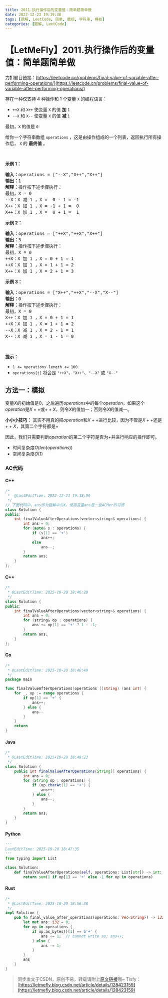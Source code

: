 ```yaml
---
title: 2011.执行操作后的变量值：简单题简单做
date: 2022-12-23 19:19:38
tags: [题解, LeetCode, 简单, 数组, 字符串, 模拟]
categories: [题解, LeetCode]
---
```


# 【LetMeFly】2011.执行操作后的变量值：简单题简单做

力扣题目链接：[https://leetcode.cn/problems/final-value-of-variable-after-performing-operations/](https://leetcode.cn/problems/final-value-of-variable-after-performing-operations/)

<p>存在一种仅支持 4 种操作和 1 个变量 <code>X</code> 的编程语言：</p>

<ul>
	<li><code>++X</code> 和 <code>X++</code> 使变量 <code>X</code> 的值 <strong>加</strong> <code>1</code></li>
	<li><code>--X</code> 和 <code>X--</code> 使变量 <code>X</code> 的值 <strong>减</strong> <code>1</code></li>
</ul>

<p>最初，<code>X</code> 的值是 <code>0</code></p>

<p>给你一个字符串数组 <code>operations</code> ，这是由操作组成的一个列表，返回执行所有操作后，<em> </em><code>X</code> 的 <strong>最终值</strong> 。</p>

<p>&nbsp;</p>

<p><strong>示例 1：</strong></p>

<pre>
<strong>输入：</strong>operations = ["--X","X++","X++"]
<strong>输出：</strong>1
<strong>解释：</strong>操作按下述步骤执行：
最初，X = 0
--X：X 减 1 ，X =  0 - 1 = -1
X++：X 加 1 ，X = -1 + 1 =  0
X++：X 加 1 ，X =  0 + 1 =  1
</pre>

<p><strong>示例 2：</strong></p>

<pre>
<strong>输入：</strong>operations = ["++X","++X","X++"]
<strong>输出：</strong>3
<strong>解释：</strong>操作按下述步骤执行： 
最初，X = 0
++X：X 加 1 ，X = 0 + 1 = 1
++X：X 加 1 ，X = 1 + 1 = 2
X++：X 加 1 ，X = 2 + 1 = 3
</pre>

<p><strong>示例 3：</strong></p>

<pre>
<strong>输入：</strong>operations = ["X++","++X","--X","X--"]
<strong>输出：</strong>0
<strong>解释：</strong>操作按下述步骤执行：
最初，X = 0
X++：X 加 1 ，X = 0 + 1 = 1
++X：X 加 1 ，X = 1 + 1 = 2
--X：X 减 1 ，X = 2 - 1 = 1
X--：X 减 1 ，X = 1 - 1 = 0
</pre>

<p>&nbsp;</p>

<p><strong>提示：</strong></p>

<ul>
	<li><code>1 &lt;= operations.length &lt;= 100</code></li>
	<li><code>operations[i]</code> 将会是 <code>"++X"</code>、<code>"X++"</code>、<code>"--X"</code> 或 <code>"X--"</code></li>
</ul>


    
## 方法一：模拟

变量$X$的初始值是$0$，之后遍历$operations$中的每个$operation$，如果这个$operation$是$X++$或$++X$，则令$X$的值加一；否则令$X$的值减一。

**小小小技巧：** 其实不用真的把$operation$和$X++$进行比较，因为不管是$X++$还是$++X$，其第二个字符都是$+$

因此，我们只需要判断$operation$的第二个字符是否为$+$并进行响应的操作即可。

+ 时间复杂度$O(len(operations))$
+ 空间复杂度$O(1)$

### AC代码

#### C++

```cpp
/*
 *  @LastEditTime: 2022-12-23 19:18:09
 */
// 下面代码中，ans即为题解中的X。使用变量ans是一些ACMer的习惯
class Solution {
public:
    int finalValueAfterOperations(vector<string>& operations) {
        int ans = 0;
        for (auto& s : operations) {
            if (s[1] == '+')
                ans++;
            else
                ans--;
        }
        return ans;
    }
};
```

#### C++

```cpp
/*
 * @LastEditTime: 2025-10-20 18:46:29
 */
class Solution {
public:
    int finalValueAfterOperations(vector<string>& operations) {
        int ans = 0;
        for (string& op : operations) {
            ans += op[1] == '+' ? 1 : -1;
        }
        return ans;
    }
};
```

#### Go

```go
/*
 * @LastEditTime: 2025-10-20 18:48:49
 */
package main

func finalValueAfterOperations(operations []string) (ans int) {
    for _, op := range operations {
        if op[1] == '+' {
            ans++;
        } else {
            ans--
        }
    }
    return
}
```

#### Java

```java
/*
 * @LastEditTime: 2025-10-20 18:48:23
 */
class Solution {
    public int finalValueAfterOperations(String[] operations) {
        int ans = 0;
        for (String op : operations) {
            if (op.charAt(1) == '+') {
                ans++;
            } else {
                ans--;
            }
        }
        return ans;
    }
}
```

#### Python

```python
'''
LastEditTime: 2025-10-20 18:47:35
'''
from typing import List

class Solution:
    def finalValueAfterOperations(self, operations: List[str]) -> int:
        return sum(1 if op[1] == '+' else -1 for op in operations)
```

#### Rust

```rust
/*
 * @LastEditTime: 2025-10-20 18:56:38
 */
impl Solution {
    pub fn final_value_after_operations(operations: Vec<String>) -> i32 {
        let mut ans: i32 = 0;
        for op in operations {
            if op.as_bytes()[1] == b'+' {
                ans += 1;  // cannot write as: ans++;
            } else {
                ans -= 1;
            }
        }
        ans
    }
}
```

> 同步发文于CSDN，原创不易，转载请附上[原文链接](https://blog.letmefly.xyz/2022/12/23/LeetCode%202011.%E6%89%A7%E8%A1%8C%E6%93%8D%E4%BD%9C%E5%90%8E%E7%9A%84%E5%8F%98%E9%87%8F%E5%80%BC/)哦~
> Tisfy：[https://letmefly.blog.csdn.net/article/details/128423159](https://letmefly.blog.csdn.net/article/details/128423159)
